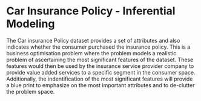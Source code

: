 # Car Insurance Policy - Inferential Modeling

<p>
    The Car insurance Policy dataset provides a set of attributes and also indicates whether the consumer purchased the insurance policy. This is a business optimisation problem where the problem models a realistic problem of ascertaining the most significant features of the dataset. These features would then be used by the insurance service provider company to provide value added services to a specific segment in the consumer space. Additionally, the indentification of the most significant features will provide a blue print to emphasize on the most important attributes and to de-clutter the problem space.
</p>
